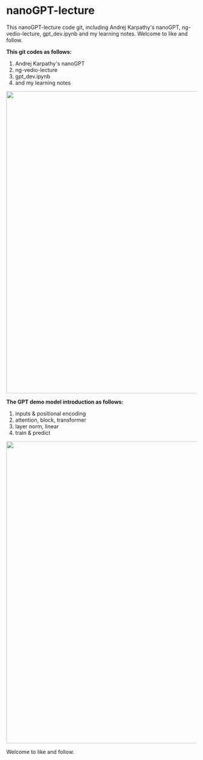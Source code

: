 # nanoGPT-lecture
This nanoGPT-lecture code git, including Andrej Karpathy's nanoGPT, ng-vedio-lecture, gpt_dev.ipynb and my learning notes. Welcome to like and follow.


**This git codes as follows:**
1. Andrej Karpathy's nanoGPT
2. ng-vedio-lecture
3. gpt_dev.ipynb 
4. and my learning notes

<img src="https://cdn.jsdelivr.net/gh/HuZixia/CloudGo/pictures/resources/nanoGPT/nanoGPTgit.png" style="margin-left: 0px" width="800px">


**The GPT demo model introduction as follows:**
1. inputs & positional encoding
2. attention, block, transformer
3. layer norm, linear
4. train & predict


<img src="https://cdn.jsdelivr.net/gh/HuZixia/CloudGo/pictures/resources/nanoGPT/nanoGPT_new.png" style="margin-left: 0px" width="800px">


Welcome to like and follow. 